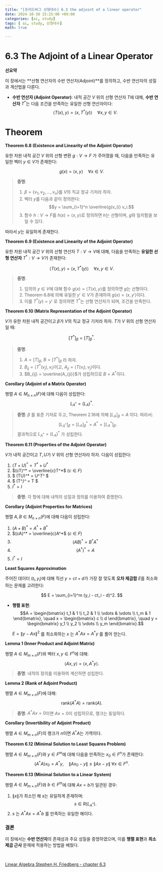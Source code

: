 ```yaml
---
title: "[프리드버그 선형대수] 6.3 the adjoint of a linear operator"
date: 2024-10-30 15:25:00 +09:00  
categories: [ai, study]  
tags: [ ai, study, 선형대수]  
math: true  

---
```


# **6.3 The Adjoint of a Linear Operator**

**선요약**

이 장에서는 **선형 연산자의 수반 연산자(Adjoint)**를 정의하고, 수반 연산자의 성질과 계산법을 다룬다.

- **수반 연산자 (Adjoint Operator)**:
  내적 공간 $V$ 위의 선형 연산자 $T$에 대해, **수반 연산자** $T^*$는 다음 조건을 만족하는 유일한 선형 연산자이다:
  $$
  \langle T(x), y \rangle = \langle x, T^*(y) \rangle \quad \forall x, y \in V.
  $$

# Theorem

**Theorem 6.8 (Existence and Linearity of the Adjoint Operator)**

유한 차원 내적 공간 $V$ 위의 선형 변환 $g: V \to F$ 가 주어졌을 때, 다음을 만족하는 유일한 벡터 $y \in V$가 존재한다:

$$
g(x) = \langle x, y \rangle \quad \forall x \in V.
$$

> **증명**:
> 1. $\beta = \{v_1, v_2, \dots, v_n\}$를 $V$의 직교 정규 기저라 하자.
> 2. 벡터 $y$를 다음과 같이 정의한다:
> $$y = \sum_{i=1}^n \overline{g(v_i)} v_i.$$  
> 3. 함수 $h: V \to F$를 $h(x) = \langle x, y \rangle$로 정의하면 $h$는 선형이며, $g$와 일치함을 보일 수 있다.

따라서 $y$는 유일하게 존재한다.


**Theorem 6.9 (Existence and Linearity of the Adjoint Operator)**

유한 차원 내적 공간 $V$ 위의 선형 연산자 $T: V \to V$에 대해, 다음을 만족하는 **유일한 선형 연산자** $T^*: V \to V$가 존재한다:

$$
\langle T(x), y \rangle = \langle x, T^*(y) \rangle \quad \forall x, y \in V.
$$

> **증명**:
> 1. 임의의 $y \in V$에 대해 함수 $g(x) = \langle T(x), y \rangle$를 정의하면 $g$는 선형이다.
> 2. Theorem 6.8에 의해 유일한 $y' \in V$가 존재하여 $g(x) = \langle x, y' \rangle$이다.
> 3. 이를 $T^*(y) = y'$ 로 정의하면 $T^*$는 선형 연산자가 되며, 조건을 만족한다.

**Theorem 6.10 (Matrix Representation of the Adjoint Operator)**

$V$가 유한 차원 내적 공간이고 $\beta$가 $V$의 직교 정규 기저라 하자. $T$가 $V$ 위의 선형 연산자일 때:

$$
[T^*]_{\beta} = [T]_{\beta}^*.
$$

> **증명**:
> 1. $A = [T]_{\beta}$, $B = [T^*]_{\beta}$ 라 하자.
> 2. $B_{ij} = \langle T^*(v_j), v_i \rangle$이고, $A_{ji} = \langle T(v_i), v_j \rangle$이다.
> 3. $B_{ij} = \overline{A_{ji}}$가 성립하므로 $B = A^*$이다.

**Corollary (Adjoint of a Matrix Operator)**

행렬 $A \in M_{n \times n}(F)$에 대해 다음이 성립한다:
$$
L_{A^*} = (L_A)^*.
$$

> **증명**:
> $\beta$ 를 표준 기저로 두고, Theorem 2.16에 의해 $[L_A]_{\beta} = A$ 이다. 따라서:
> $$[L_{A^*}]_{\beta} = [L_A]_{\beta}^* = A^* = [L_A^*]_{\beta}.$$ 
> 결과적으로 $L_{A^*} = (L_A)^*$ 가 성립한다.

**Theorem 6.11 (Properties of the Adjoint Operator)**

$V$가 내적 공간이고 $T, U$가 $V$ 위의 선형 연산자라 하자. 다음이 성립한다:

1. $(T + U)^* = T^* + U^*$
2. $(cT)^* = \overline{c}T^*$ ($c \in F$)
3. $ (TU)^* = U^*T^* $ 
4. $ (T^*)^* = T $ 
5. $I^* = I$

> **증명**: 각 항에 대해 내적의 성질과 정의를 이용하여 증명한다.

**Corollary (Adjoint Properties for Matrices)**

행렬 $A, B \in M_{n \times n}(F)$에 대해 다음이 성립한다:
1. $(A + B)^* = A^* + B^*$
2. $(cA)^* = \overline{c}A^*$  ($c \in F$)
3. $$(AB)^* = B^*A^*$$
4. $$(A^*)^* = A$$
5. $I^* = I$

**Least Squares Approximation**

주어진 데이터 $(t_i, y_i)$에 대해 직선 $y = ct + d$가 가장 잘 맞도록 **오차 제곱합** $E$를 최소화하는 문제를 고려한다:

$$
E = \sum_{i=1}^m (y_i - ct_i - d)^2.
$$

- **행렬 표현**:
  $$A = \begin{bmatrix} t_1 & 1 \\ t_2 & 1 \\ \vdots & \vdots \\ t_m & 1 \end{bmatrix}, \quad x = \begin{bmatrix} c \\ d \end{bmatrix}, \quad y = \begin{bmatrix} y_1 \\ y_2 \\ \vdots \\ y_m \end{bmatrix}.$$
  
  $E = \|y - Ax\|^2$ 를 최소화하는 $x$ 는 $A^*Ax = A^*y$ 를 풀어 얻는다.

**Lemma 1 (Inner Product and Adjoint Matrix)**

행렬 $A \in M_{m \times n}(F)$와 벡터 $x, y \in F^n$에 대해:
$$
\langle Ax, y \rangle = \langle x, A^*y \rangle.
$$
> **증명**: 
> 내적의 정의를 이용하여 계산하면 성립한다.

**Lemma 2 (Rank of Adjoint Product)**

행렬 $A \in M_{m \times n}(F)$에 대해:
$$
\text{rank}(A^*A) = \text{rank}(A).
$$
> **증명**: 
> $A^*Ax = 0$이면 $Ax = 0$이 성립하므로, 랭크는 동일하다.

**Corollary (Invertibility of Adjoint Product)**

행렬 $A \in M_{m \times n}(F)$의 랭크가 $n$이면 $A^*A$는 가역이다.


**Theorem 6.12 (Minimal Solution to Least Squares Problem)**

행렬 $A \in M_{m \times n}(F)$와 $y \in F^m$에 대해 다음을 만족하는 $x_0 \in F^n$가 존재한다:
$$
(A^*A)x_0 = A^*y, \quad \|Ax_0 - y\| \leq \|Ax - y\| \; \forall x \in F^n.
$$

**Theorem 6.13 (Minimal Solution to a Linear System)**

행렬 $A \in M_{m \times n}(F)$와 $b \in F^m$에 대해 $Ax = b$가 일관된 경우:

1. $\|x\|$가 최소인 해 $s$는 유일하게 존재하며:
   $$s \in R(L_{A^*}).$$
2. $s$ 는 $A^*Ax = A^*b$ 를 만족하는 유일한 해이다.

### **결론**

이 장에서는 **수반 연산자**의 존재성과 주요 성질을 증명하였으며, 이를 **행렬 표현**과 **최소 제곱 근사** 문제에 적용하는 방법을 배웠다.

<br/>

[Linear Algebra Stephen H. Friedberg - chapter 6.3](https://g.co/kgs/PAu2zpL)

